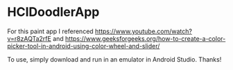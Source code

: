 # HCIDoodlerApp

For this paint app I referenced https://www.youtube.com/watch?v=r8zAQTa2rfE and https://www.geeksforgeeks.org/how-to-create-a-color-picker-tool-in-android-using-color-wheel-and-slider/

To use, simply download and run in an emulator in Android Studio. Thanks!
